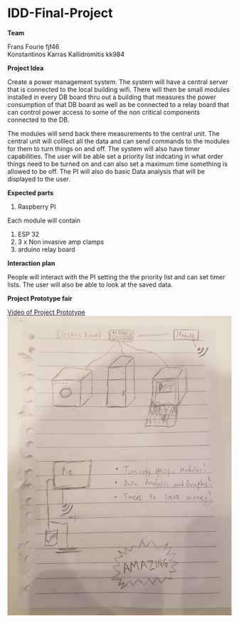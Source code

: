 # IDD-Final-Project

**Team**

Frans Fourie fjf46 <br />
Konstantinos Karras Kallidromitis kk984

**Project Idea**

Create a power management system. The system will have a central server that is connected to the local building wifi. There will then be small modules installed in every DB board thru out a building that measures the power consumption of that DB board as well as be connected to a relay board that can control power access to some of the non critical components connected to the DB.

The modules will send back there measurements to the central unit. The central unit will colllect all the data and can send commands to the modules for them to turn things on and off. The system will also have timer capabilities. The user will be able set a priority list indcating in what order things need to be turned on and can also set a maximum time something is allowed to be off. The PI will also do basic Data analysis that will be displayed to the user.

**Expected parts**

1) Raspberry PI

Each module will contain

1) ESP 32
2) 3 x Non invasive amp clamps
3) arduino relay board

**Interaction plan**

People will interact with the PI setting the the priority list and can set timer lists. The user will also be able to look at the saved data.

**Project Prototype fair**

[Video of Project Prototype](https://youtu.be/rNbgpDsmD3E)<br />
![](Images/Project_Prototype_fair.jpeg)
